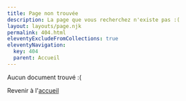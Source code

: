 ```yaml
---
title: Page non trouvée
description: La page que vous recherchez n'existe pas :(
layout: layouts/page.njk
permalink: 404.html
eleventyExcludeFromCollections: true
eleventyNavigation:
  key: 404
  parent: Accueil
---
```


Aucun document trouvé :(

Revenir à l'[accueil](/)
